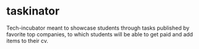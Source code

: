 # taskinator
Tech-incubator meant to showcase students through tasks published by favorite top companies, to which students will be able to get paid and add items to their cv.
